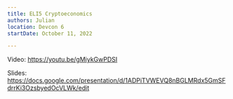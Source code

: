 ```yaml
---
title: ELI5 Cryptoeconomics
authors: Julian
location: Devcon 6
startDate: October 11, 2022

---
```


Video: <https://youtu.be/gMiykGwPDSI>

Slides: <https://docs.google.com/presentation/d/1ADPiTVWEVQ8nBGLMRdx5GmSFdrrKi3OzsbyedOcVLWk/edit>